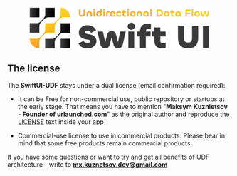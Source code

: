 <p align="center">
  <img width="80%" src="https://github.com/Maks-Jago/SwiftUI-UDF/blob/main/Resources/SwiftUI-UDF-Logo.svg" alt="SwiftUI UDF Logo"/>
</p>


## The license

The **SwiftUI-UDF** stays under a dual license (email confirmation required):

- It can be Free for non-commercial use, public repository or startups at the early stage. That means you have to mention "**Maksym Kuznietsov - Founder of urlaunched.com**" as the original author and reproduce the [LICENSE](./LICENSE) text inside your app

- Commercial-use license to use in commercial products. Please bear in mind that some free products remain commercial products.

If you have some questions or want to try and get all benefits of UDF architecture - write to **mx.kuznetsov.dev@gmail.com**
